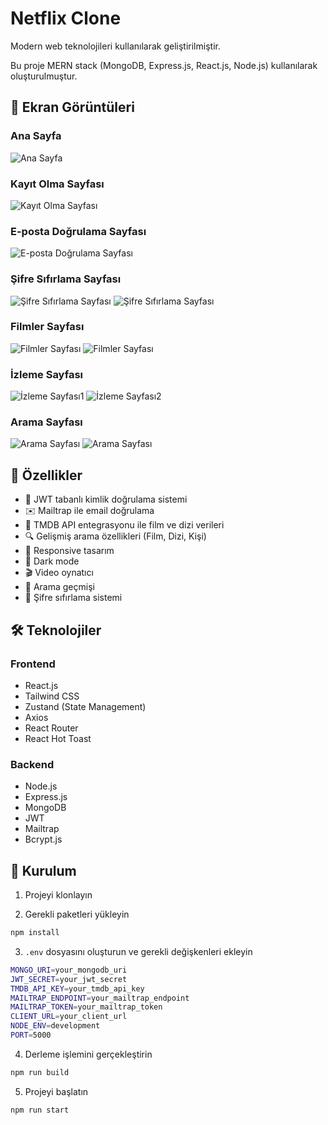 # Netflix Clone

Modern web teknolojileri kullanılarak geliştirilmiştir.

Bu proje MERN stack (MongoDB, Express.js, React.js, Node.js) kullanılarak oluşturulmuştur.

## 📸 Ekran Görüntüleri

### Ana Sayfa

![Ana Sayfa](frontend/public/screenshots/homePage.png)

### Kayıt Olma Sayfası

![Kayıt Olma Sayfası](frontend/public/screenshots/signUp.png)

### E-posta Doğrulama Sayfası

![E-posta Doğrulama Sayfası](frontend/public/screenshots/emailVerification.png)

### Şifre Sıfırlama Sayfası

![Şifre Sıfırlama Sayfası](frontend/public/screenshots/forgotPassword.png) ![Şifre Sıfırlama Sayfası](frontend/public/screenshots/forgotPassword2.png)

### Filmler Sayfası

![Filmler Sayfası](frontend/public/screenshots/films1.png) ![Filmler Sayfası](frontend/public/screenshots/films2.png)

### İzleme Sayfası

![İzleme Sayfası1](frontend/public/screenshots/watch.png) ![İzleme Sayfası2](frontend/public/screenshots/watch2.png)

### Arama Sayfası

![Arama Sayfası](frontend/public/screenshots/search.png) ![Arama Sayfası](frontend/public/screenshots/search2.png)

## 🚀 Özellikler

- 🔐 JWT tabanlı kimlik doğrulama sistemi
- ✉️ Mailtrap ile email doğrulama
- 🎥 TMDB API entegrasyonu ile film ve dizi verileri
- 🔍 Gelişmiş arama özellikleri (Film, Dizi, Kişi)
- 📱 Responsive tasarım
- 🌙 Dark mode
- 🎬 Video oynatıcı
- 📜 Arama geçmişi
- 🔄 Şifre sıfırlama sistemi

## 🛠️ Teknolojiler

### Frontend

- React.js
- Tailwind CSS
- Zustand (State Management)
- Axios
- React Router
- React Hot Toast

### Backend

- Node.js
- Express.js
- MongoDB
- JWT
- Mailtrap
- Bcrypt.js

## 🚀 Kurulum

1. Projeyi klonlayın

2. Gerekli paketleri yükleyin

```bash
npm install
```

3. `.env` dosyasını oluşturun ve gerekli değişkenleri ekleyin

```bash
MONGO_URI=your_mongodb_uri
JWT_SECRET=your_jwt_secret
TMDB_API_KEY=your_tmdb_api_key
MAILTRAP_ENDPOINT=your_mailtrap_endpoint
MAILTRAP_TOKEN=your_mailtrap_token
CLIENT_URL=your_client_url
NODE_ENV=development
PORT=5000
```

4. Derleme işlemini gerçekleştirin

```bash
npm run build
```

5. Projeyi başlatın

```bash
npm run start
```
